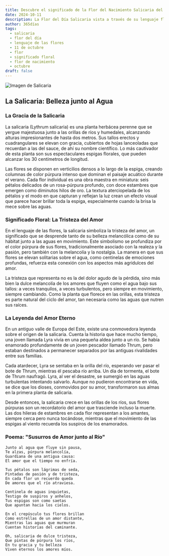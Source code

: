 ```yaml
---
title: Descubre el significado de la Flor del Nacimiento Salicaria del 11 de octubre
date: 2024-10-11
description: La Flor del Día Salicaria vista a través de su lenguaje floral e historias
author: 365días
tags:
  - salicaria
  - flor del día
  - lenguaje de las flores
  - 11 de octubre
  - flor
  - significado floral
  - flor de nacimiento
  - octubre
draft: false
---
```


![Imagen de Salicaria](https://cdn.pixabay.com/photo/2019/07/15/12/11/ordinary-loosestrife-4339197_1280.jpg#center)


## La Salicaria: Belleza junto al Agua

### La Gracia de la Salicaria

La salicaria (Lythrum salicaria) es una planta herbácea perenne que se yergue majestuosa junto a las orillas de ríos y humedales, alcanzando alturas impresionantes de hasta dos metros. Sus tallos erectos y cuadrangulares se elevan con gracia, cubiertos de hojas lanceoladas que recuerdan a las del sauce, de ahí su nombre científico. Lo más cautivador de esta planta son sus espectaculares espigas florales, que pueden alcanzar los 30 centímetros de longitud.

Las flores se disponen en verticilios densos a lo largo de la espiga, creando columnas de color púrpura intenso que dominan el paisaje acuático durante el verano. Cada flor individual es una obra maestra en miniatura: seis pétalos delicados de un rosa-púrpura profundo, con doce estambres que emergen como diminutos hilos de oro. La textura aterciopelada de los pétalos y el modo en que capturan y reflejan la luz crean un efecto visual que parece hacer brillar toda la espiga, especialmente cuando la brisa la mece sobre las aguas.

### Significado Floral: La Tristeza del Amor

En el lenguaje de las flores, la salicaria simboliza la tristeza del amor, un significado que se desprende tanto de su belleza melancólica como de su hábitat junto a las aguas en movimiento. Este simbolismo se profundiza por el color púrpura de sus flores, tradicionalmente asociado con la realeza y la pasión, pero también con la melancolía y la nostalgia. La manera en que sus flores se elevan solitarias sobre el agua, como centinelas de emociones profundas, refuerza esta conexión con los aspectos más agridulces del amor.

La tristeza que representa no es la del dolor agudo de la pérdida, sino más bien la dulce melancolía de los amores que fluyen como el agua bajo sus tallos: a veces tranquilos, a veces turbulentos, pero siempre en movimiento, siempre cambiando. Como la planta que florece en las orillas, esta tristeza es parte natural del ciclo del amor, tan necesaria como las aguas que nutren sus raíces.

### La Leyenda del Amor Eterno

En un antiguo valle de Europa del Este, existe una conmovedora leyenda sobre el origen de la salicaria. Cuenta la historia que hace mucho tiempo, una joven llamada Lyra vivía en una pequeña aldea junto a un río. Se había enamorado profundamente de un joven pescador llamado Thrum, pero estaban destinados a permanecer separados por las antiguas rivalidades entre sus familias.

Cada atardecer, Lyra se sentaba en la orilla del río, esperando ver pasar el bote de Thrum, mientras él pescaba río arriba. Un día de tormenta, el bote de Thrum naufragó. Lyra, al ver el desastre, se sumergió en las aguas turbulentas intentando salvarlo. Aunque no pudieron encontrarse en vida, se dice que los dioses, conmovidos por su amor, transformaron sus almas en la primera planta de salicaria.

Desde entonces, la salicaria crece en las orillas de los ríos, sus flores púrpuras son un recordatorio del amor que trasciende incluso la muerte. Las dos hileras de estambres en cada flor representan a los amantes, siempre cerca pero nunca tocándose, mientras que el movimiento de las espigas al viento recuerda los suspiros de los enamorados.

### Poema: "Susurros de Amor junto al Río"

    Junto al agua que fluye sin pausa,
    Te alzas, púrpura melancolía,
    Guardiana de una antigua causa:
    El amor que el tiempo no enfría.

    Tus pétalos son lágrimas de seda,
    Pintadas de pasión y de tristeza,
    En cada flor un recuerdo queda
    De amores que el río atraviesa.

    Centinela de aguas inquietas,
    Testigo de suspiros y anhelos,
    Tus espigas son como saetas
    Que apuntan hacia los cielos.

    En el crepúsculo tus flores brillan
    Como estrellas de un amor distante,
    Mientras las aguas que murmuran
    Cuentan historias del caminante.

    Oh, salicaria de dulce tristeza,
    Que pintas de púrpura los ríos,
    En tu gracia y tu belleza
    Viven eternos los amores míos.